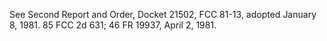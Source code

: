 See Second Report and Order, Docket 21502, FCC 81-13, adopted January 8, 1981. 85 FCC 2d 631; 46 FR 19937, April 2, 1981.

